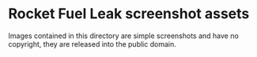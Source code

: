 Rocket Fuel Leak screenshot assets
==================================

Images contained in this directory are simple screenshots and have no copyright, they are released into the public domain.
